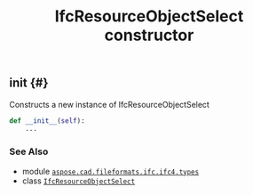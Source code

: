 ﻿---
title: IfcResourceObjectSelect constructor
second_title: Aspose.CAD for Python via .NET API References
description: 
type: docs
weight: 10
url: /python-net/aspose.cad.fileformats.ifc.ifc4.types/ifcresourceobjectselect/__init__/
is_root: false
---

## __init__ {#}

Constructs a new instance of IfcResourceObjectSelect



```python
def __init__(self):
    ...
```





### See Also
* module [`aspose.cad.fileformats.ifc.ifc4.types`](../../)
* class [`IfcResourceObjectSelect`](/cad/python-net/aspose.cad.fileformats.ifc.ifc4.types/ifcresourceobjectselect)

